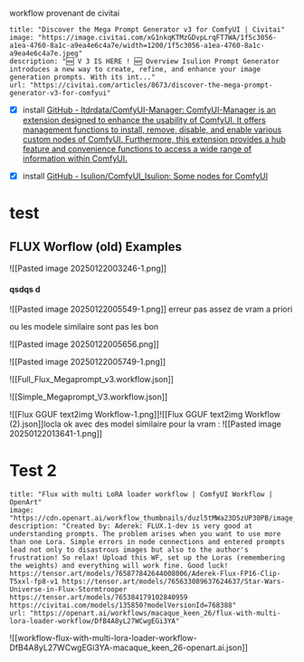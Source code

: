 workflow provenant de civitai

```embed
title: "Discover the Mega Prompt Generator v3 for ComfyUI | Civitai"
image: "https://image.civitai.com/xG1nkqKTMzGDvpLrqFT7WA/1f5c3056-a1ea-4760-8a1c-a9ea4e6c4a7e/width=1200/1f5c3056-a1ea-4760-8a1c-a9ea4e6c4a7e.jpeg"
description: "🆕 V 3 IS HERE ! 🆕 Overview Isulion Prompt Generator introduces a new way to create, refine, and enhance your image generation prompts. With its int..."
url: "https://civitai.com/articles/8673/discover-the-mega-prompt-generator-v3-for-comfyui"
```

- [x] install [GitHub - ltdrdata/ComfyUI-Manager: ComfyUI-Manager is an extension designed to enhance the usability of ComfyUI. It offers management functions to install, remove, disable, and enable various custom nodes of ComfyUI. Furthermore, this extension provides a hub feature and convenience functions to access a wide range of information within ComfyUI.](https://github.com/ltdrdata/ComfyUI-Manager)
- [x]  install [GitHub - Isulion/ComfyUI_Isulion: Some nodes for ComfyUI](https://github.com/Isulion/ComfyUI_Isulion)


# test 

## FLUX Worflow (old) Examples

[](https://github.com/Isulion/ComfyUI_Isulion#flux-worflow-old-examples)
![[Pasted image 20250122003246-1.png]]


#### qsdqs d
![[Pasted image 20250122005549-1.png]]
erreur pas assez de vram a priori 


ou les modele similaire sont pas les bon 


![[Pasted image 20250122005656.png]]


![[Pasted image 20250122005749-1.png]]

![[Full_Flux_Megaprompt_v3.workflow.json]]

![[Simple_Megaprompt_V3.workflow.json]]

![[Flux GGUF text2img Workflow-1.png]]![[Flux GGUF text2img Workflow (2).json]]locla ok avec des model similaire pour la vram : 
![[Pasted image 20250122013641-1.png]]

# Test 2 



```embed
title: "Flux with multi LoRA loader workflow | ComfyUI Workflow | OpenArt"
image: "https://cdn.openart.ai/workflow_thumbnails/duzl5tMWa23D5zUP30PB/image_sxehkDhW_1724752454270_raw.jpg"
description: "Created by: Aderek: FLUX.1-dev is very good at understanding prompts. The problem arises when you want to use more than one Lora. Simple errors in node connections and entered prompts lead not only to disastrous images but also to the author's frustration! So relax! Upload this WF, set up the Loras (remembering the weights) and everything will work fine. Good luck! https://tensor.art/models/765877842644008006/Aderek-Flux-FP16-Clip-T5xxl-fp8-v1 https://tensor.art/models/765633089637624637/Star-Wars-Universe-in-Flux-Stormtrooper https://tensor.art/models/765384179102840959 https://civitai.com/models/135850?modelVersionId=768388"
url: "https://openart.ai/workflows/macaque_keen_26/flux-with-multi-lora-loader-workflow/DfB4A8yL27WCwgEGi3YA"
```


![[workflow-flux-with-multi-lora-loader-workflow-DfB4A8yL27WCwgEGi3YA-macaque_keen_26-openart.ai.json]]